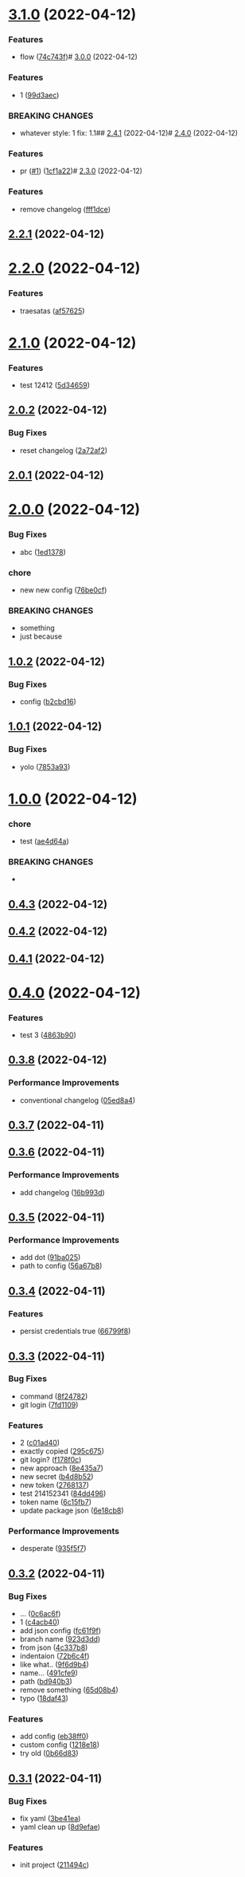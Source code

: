 

# [3.1.0](https://github.com/JergusKacmar/release-it-showcase/compare/3.0.0...3.1.0) (2022-04-12)


### Features

* flow ([74c743f](https://github.com/JergusKacmar/release-it-showcase/commit/74c743fd97fb442993045ff151e0d81fb57f3351))# [3.0.0](https://github.com/JergusKacmar/release-it-showcase/compare/2.4.1...3.0.0) (2022-04-12)


### Features

* 1 ([99d3aec](https://github.com/JergusKacmar/release-it-showcase/commit/99d3aece8689f5af61df248598e50012b30cf403))


### BREAKING CHANGES

* whatever
style: 1
fix: 1.1## [2.4.1](https://github.com/JergusKacmar/release-it-showcase/compare/2.4.0...2.4.1) (2022-04-12)# [2.4.0](https://github.com/JergusKacmar/release-it-showcase/compare/2.3.0...2.4.0) (2022-04-12)


### Features

* pr ([#1](https://github.com/JergusKacmar/release-it-showcase/issues/1)) ([1cf1a22](https://github.com/JergusKacmar/release-it-showcase/commit/1cf1a22cce8c3876f1c3be7e52bce9d0203e767e))# [2.3.0](https://github.com/JergusKacmar/release-it-showcase/compare/2.2.1...2.3.0) (2022-04-12)


### Features

* remove changelog ([fff1dce](https://github.com/JergusKacmar/release-it-showcase/commit/fff1dce850c1cdb2d3ed76993a19cdc4ec0780a1))



## [2.2.1](https://github.com/JergusKacmar/release-it-showcase/compare/2.2.1...2.3.0) (2022-04-12)



# [2.2.0](https://github.com/JergusKacmar/release-it-showcase/compare/2.2.1...2.3.0) (2022-04-12)


### Features

* traesatas ([af57625](https://github.com/JergusKacmar/release-it-showcase/commit/af57625fe6a35c63428b37dcb0f1cb741c2fe9aa))



# [2.1.0](https://github.com/JergusKacmar/release-it-showcase/compare/2.2.1...2.3.0) (2022-04-12)


### Features

* test 12412 ([5d34659](https://github.com/JergusKacmar/release-it-showcase/commit/5d34659eab5ab710162e8023290f188bae8fd017))



## [2.0.2](https://github.com/JergusKacmar/release-it-showcase/compare/2.2.1...2.3.0) (2022-04-12)


### Bug Fixes

* reset changelog ([2a72af2](https://github.com/JergusKacmar/release-it-showcase/commit/2a72af2b21f6f9918ebc1ad8245169170e31f44c))



## [2.0.1](https://github.com/JergusKacmar/release-it-showcase/compare/2.2.1...2.3.0) (2022-04-12)



# [2.0.0](https://github.com/JergusKacmar/release-it-showcase/compare/2.2.1...2.3.0) (2022-04-12)


### Bug Fixes

* abc ([1ed1378](https://github.com/JergusKacmar/release-it-showcase/commit/1ed1378a046c801afcd3702449042a171362e589))


### chore

* new new config ([76be0cf](https://github.com/JergusKacmar/release-it-showcase/commit/76be0cf815851019652884871d0c6a2851a42a54))


### BREAKING CHANGES

* something
* just because



## [1.0.2](https://github.com/JergusKacmar/release-it-showcase/compare/2.2.1...2.3.0) (2022-04-12)


### Bug Fixes

* config ([b2cbd16](https://github.com/JergusKacmar/release-it-showcase/commit/b2cbd16fa025a8cb899d0310b37ed7d16c0009a8))



## [1.0.1](https://github.com/JergusKacmar/release-it-showcase/compare/2.2.1...2.3.0) (2022-04-12)


### Bug Fixes

* yolo ([7853a93](https://github.com/JergusKacmar/release-it-showcase/commit/7853a93e02dd2f6b6203d8bd0fff8be5881d8ac3))



# [1.0.0](https://github.com/JergusKacmar/release-it-showcase/compare/2.2.1...2.3.0) (2022-04-12)


### chore

* test ([ae4d64a](https://github.com/JergusKacmar/release-it-showcase/commit/ae4d64a87077869a268c34d85e60c614eaa8d802))


### BREAKING CHANGES

* 



## [0.4.3](https://github.com/JergusKacmar/release-it-showcase/compare/2.2.1...2.3.0) (2022-04-12)



## [0.4.2](https://github.com/JergusKacmar/release-it-showcase/compare/2.2.1...2.3.0) (2022-04-12)



## [0.4.1](https://github.com/JergusKacmar/release-it-showcase/compare/2.2.1...2.3.0) (2022-04-12)



# [0.4.0](https://github.com/JergusKacmar/release-it-showcase/compare/2.2.1...2.3.0) (2022-04-12)


### Features

* test 3 ([4863b90](https://github.com/JergusKacmar/release-it-showcase/commit/4863b90adad2bf73076c65d40110ea0513d99996))



## [0.3.8](https://github.com/JergusKacmar/release-it-showcase/compare/2.2.1...2.3.0) (2022-04-12)


### Performance Improvements

* conventional changelog ([05ed8a4](https://github.com/JergusKacmar/release-it-showcase/commit/05ed8a459f88da65f90fc7e2d15fa717f8c82b18))



## [0.3.7](https://github.com/JergusKacmar/release-it-showcase/compare/2.2.1...2.3.0) (2022-04-11)



## [0.3.6](https://github.com/JergusKacmar/release-it-showcase/compare/2.2.1...2.3.0) (2022-04-11)


### Performance Improvements

* add changelog ([16b993d](https://github.com/JergusKacmar/release-it-showcase/commit/16b993d91fc89b7a29994c827911e67c7db43ad7))



## [0.3.5](https://github.com/JergusKacmar/release-it-showcase/compare/2.2.1...2.3.0) (2022-04-11)


### Performance Improvements

* add dot ([91ba025](https://github.com/JergusKacmar/release-it-showcase/commit/91ba025416e45cf302e59de46097b8d91fe5f897))
* path to config ([56a67b8](https://github.com/JergusKacmar/release-it-showcase/commit/56a67b87cc750e7a48627e78384bfc1ace0202ea))



## [0.3.4](https://github.com/JergusKacmar/release-it-showcase/compare/2.2.1...2.3.0) (2022-04-11)


### Features

* persist credentials true ([66799f8](https://github.com/JergusKacmar/release-it-showcase/commit/66799f8fecad1915de3ca38b3cf3797b190cd16c))



## [0.3.3](https://github.com/JergusKacmar/release-it-showcase/compare/2.2.1...2.3.0) (2022-04-11)


### Bug Fixes

* command ([8f24782](https://github.com/JergusKacmar/release-it-showcase/commit/8f24782476c94a12857d4b50cf18ccbf15ec1edc))
* git login ([7fd1109](https://github.com/JergusKacmar/release-it-showcase/commit/7fd110949a8302480212647fd2b079053fb778c9))


### Features

* 2 ([c01ad40](https://github.com/JergusKacmar/release-it-showcase/commit/c01ad40aba99cb823754e074149339d57dfbbf9c))
* exactly copied ([295c675](https://github.com/JergusKacmar/release-it-showcase/commit/295c675e641aba7c9aea617413395b47ee89f2ee))
* git login? ([f178f0c](https://github.com/JergusKacmar/release-it-showcase/commit/f178f0c22cd5692d169973cb6646fd1cd9ea5aec))
* new approach ([8e435a7](https://github.com/JergusKacmar/release-it-showcase/commit/8e435a766d49c8935e4dd2f8789a01130b9cb3e2))
* new secret ([b4d8b52](https://github.com/JergusKacmar/release-it-showcase/commit/b4d8b52a69aafc5d6fc1c3e7cd8bbb839c3f608f))
* new token ([2768137](https://github.com/JergusKacmar/release-it-showcase/commit/2768137cee57186d11849b792469fc6d827cc0b4))
* test 214152341 ([84dd496](https://github.com/JergusKacmar/release-it-showcase/commit/84dd4963140c857830dbb5d54df513fc3b0ee7a5))
* token name ([6c15fb7](https://github.com/JergusKacmar/release-it-showcase/commit/6c15fb796adf29c7a7a814678048c359d6e60e9a))
* update package json ([6e18cb8](https://github.com/JergusKacmar/release-it-showcase/commit/6e18cb885a57847b19d1bfcdd24184ec842e1812))


### Performance Improvements

* desperate ([935f5f7](https://github.com/JergusKacmar/release-it-showcase/commit/935f5f7bb0a3a3dd92cdac0dd83ebbbd45d8b184))



## [0.3.2](https://github.com/JergusKacmar/release-it-showcase/compare/2.2.1...2.3.0) (2022-04-11)


### Bug Fixes

* ... ([0c6ac6f](https://github.com/JergusKacmar/release-it-showcase/commit/0c6ac6f5ca6b5a5fd4e2243eaa0b0c02b8b52bd9))
* 1 ([c4acb40](https://github.com/JergusKacmar/release-it-showcase/commit/c4acb40c78cace9430ef528bf2061ce381bb4f59))
* add json config ([fc61f9f](https://github.com/JergusKacmar/release-it-showcase/commit/fc61f9fab4da7bf4be5b9ec7cb48a2817922db6a))
* branch name ([923d3dd](https://github.com/JergusKacmar/release-it-showcase/commit/923d3ddcac2b1e1b3f75e700282bdfe38f12da06))
* from json ([4c337b8](https://github.com/JergusKacmar/release-it-showcase/commit/4c337b82ae5a00ca6e3750cbe6596337a7bd966f))
* indentaion ([72b6c4f](https://github.com/JergusKacmar/release-it-showcase/commit/72b6c4fb244f43605a7fa2db406366f05433589d))
* like what.. ([9f6d9b4](https://github.com/JergusKacmar/release-it-showcase/commit/9f6d9b4a26312c26b1ff35161e32499abf688d7d))
* name... ([491cfe9](https://github.com/JergusKacmar/release-it-showcase/commit/491cfe9833257051afefb83d89c36c85f58b6b5a))
* path ([bd940b3](https://github.com/JergusKacmar/release-it-showcase/commit/bd940b31e4b6d37c0bbc06feea32ffacc70d5155))
* remove something ([65d08b4](https://github.com/JergusKacmar/release-it-showcase/commit/65d08b4d57fcf042e142a8191698da9f745618c1))
* typo ([18daf43](https://github.com/JergusKacmar/release-it-showcase/commit/18daf4314491eeff5ad97c537487016eea5babf7))


### Features

* add config ([eb38ff0](https://github.com/JergusKacmar/release-it-showcase/commit/eb38ff033096887dc7a195e73187053f0467ddd3))
* custom config ([1218e18](https://github.com/JergusKacmar/release-it-showcase/commit/1218e18664ed1fd478ab7d15bc0d473d27b1e2a4))
* try old ([0b66d83](https://github.com/JergusKacmar/release-it-showcase/commit/0b66d8337bf77a4ba6bec47c9c4765ce35efc97c))



## [0.3.1](https://github.com/JergusKacmar/release-it-showcase/compare/2.2.1...2.3.0) (2022-04-11)


### Bug Fixes

* fix yaml ([3be41ea](https://github.com/JergusKacmar/release-it-showcase/commit/3be41ea2e8b3e007226851be5608735dbe6e3db2))
* yaml clean up ([8d9efae](https://github.com/JergusKacmar/release-it-showcase/commit/8d9efaeaa6d4faf300049a41390c539359e583f3))


### Features

* init project ([211494c](https://github.com/JergusKacmar/release-it-showcase/commit/211494c8cb422cdb327c6719c3c46addc260e0e5))